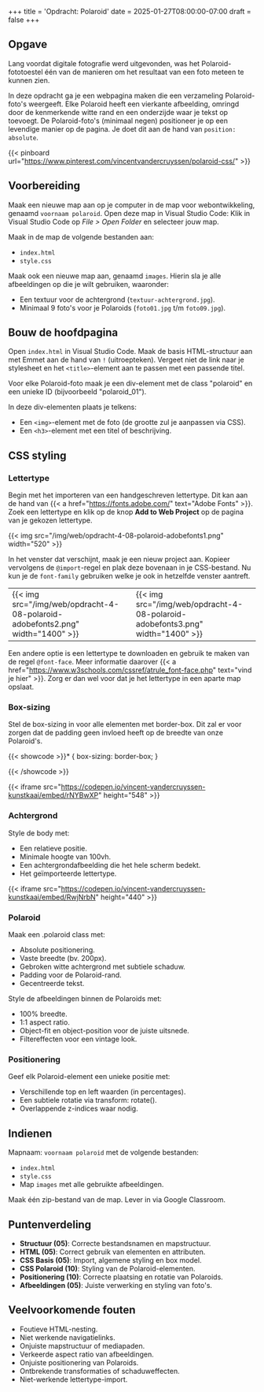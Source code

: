 +++
title = 'Opdracht: Polaroid'
date = 2025-01-27T08:00:00-07:00
draft = false
+++

## Opgave

Lang voordat digitale fotografie werd uitgevonden, was het Polaroid-fototoestel één van de manieren om het resultaat van een foto meteen te kunnen zien. 

In deze opdracht ga je een webpagina maken die een verzameling Polaroid-foto's weergeeft. Elke Polaroid heeft een vierkante afbeelding, omringd door de kenmerkende witte rand en een onderzijde waar je tekst op toevoegt. De Polaroid-foto's (minimaal negen) positioneer je op een levendige manier op de pagina. Je doet dit aan de hand van `position: absolute`.

{{< pinboard url="https://www.pinterest.com/vincentvandercruyssen/polaroid-css/" >}}

## Voorbereiding

Maak een nieuwe map aan op je computer in de map voor webontwikkeling, genaamd `voornaam polaroid`. Open deze map in Visual Studio Code: Klik in Visual Studio Code op *File > Open Folder* en selecteer jouw map.

Maak in de map de volgende bestanden aan:
- `index.html`
- `style.css`

Maak ook een nieuwe map aan, genaamd `images`. Hierin sla je alle afbeeldingen op die je wilt gebruiken, waaronder:
- Een textuur voor de achtergrond (`textuur-achtergrond.jpg`).
- Minimaal 9 foto's voor je Polaroids (`foto01.jpg` t/m `foto09.jpg`).

## Bouw de hoofdpagina

Open `index.html` in Visual Studio Code. Maak de basis HTML-structuur aan met Emmet aan de hand van `!` (uitroepteken). Vergeet niet de link naar je stylesheet en het `<title>`-element aan te passen met een passende titel. 

Voor elke Polaroid-foto maak je een div-element met de class "polaroid" en een unieke ID (bijvoorbeeld "polaroid_01"). 

In deze div-elementen plaats je telkens:

- Een `<img>`-element met de foto (de grootte zul je aanpassen via CSS).
- Een `<h3>`-element met een titel of beschrijving. 

## CSS styling

### Lettertype

Begin met het importeren van een handgeschreven lettertype. Dit kan aan de hand van {{< a href="https://fonts.adobe.com/" text="Adobe Fonts" >}}. Zoek een lettertype en klik op de knop **Add to Web Project** op de pagina van je gekozen lettertype.

{{< img src="/img/web/opdracht-4-08-polaroid-adobefonts1.png" width="520" >}}

In het venster dat verschijnt, maak je een nieuw project aan. Kopieer vervolgens de `@import`-regel en plak deze bovenaan in je CSS-bestand. Nu kun je de `font-family` gebruiken welke je ook in hetzelfde venster aantreft. 

| | |
|-|-|
|{{< img src="/img/web/opdracht-4-08-polaroid-adobefonts2.png" width="1400" >}}|{{< img src="/img/web/opdracht-4-08-polaroid-adobefonts3.png" width="1400" >}}|

Een andere optie is een lettertype te downloaden en gebruik te maken van de regel `@font-face`. Meer informatie daarover {{< a href="https://www.w3schools.com/cssref/atrule_font-face.php" text="vind je hier" >}}. Zorg er dan wel voor dat je het lettertype in een aparte map opslaat. 

### Box-sizing

Stel de box-sizing in voor alle elementen met border-box. Dit zal er voor zorgen dat de padding geen invloed heeft op de breedte van onze Polaroid's. 

{{< showcode >}}* {
    box-sizing: border-box;
}

{{< /showcode >}}

{{< iframe src="https://codepen.io/vincent-vandercruyssen-kunstkaai/embed/rNYBwXP" height="548" >}}

### Achtergrond

Style de body met:
- Een relatieve positie.
- Minimale hoogte van 100vh.
- Een achtergrondafbeelding die het hele scherm bedekt.
- Het geïmporteerde lettertype.

{{< iframe src="https://codepen.io/vincent-vandercruyssen-kunstkaai/embed/RwjNrbN" height="440" >}}

### Polaroid

Maak een .polaroid class met:
- Absolute positionering.
- Vaste breedte (bv. 200px).
- Gebroken witte achtergrond met subtiele schaduw.
- Padding voor de Polaroid-rand.
- Gecentreerde tekst.

Style de afbeeldingen binnen de Polaroids met:
- 100% breedte.
- 1:1 aspect ratio.
- Object-fit en object-position voor de juiste uitsnede.
- Filtereffecten voor een vintage look.

### Positionering

Geef elk Polaroid-element een unieke positie met:
- Verschillende top en left waarden (in percentages).
- Een subtiele rotatie via transform: rotate().
- Overlappende z-indices waar nodig.

## Indienen

Mapnaam: `voornaam polaroid` met de volgende bestanden:
- `index.html`
- `style.css`
- Map `images` met alle gebruikte afbeeldingen.

Maak één zip-bestand van de map. Lever in via Google Classroom.

## Puntenverdeling

- **Structuur (05)**: Correcte bestandsnamen en mapstructuur.
- **HTML (05)**: Correct gebruik van elementen en attributen.
- **CSS Basis (05)**: Import, algemene styling en box model.
- **CSS Polaroid (10)**: Styling van de Polaroid-elementen.
- **Positionering (10)**: Correcte plaatsing en rotatie van Polaroids.
- **Afbeeldingen (05)**: Juiste verwerking en styling van foto's.

## Veelvoorkomende fouten

- Foutieve HTML-nesting.
- Niet werkende navigatielinks.
- Onjuiste mapstructuur of mediapaden.
- Verkeerde aspect ratio van afbeeldingen.
- Onjuiste positionering van Polaroids.
- Ontbrekende transformaties of schaduweffecten.
- Niet-werkende lettertype-import.